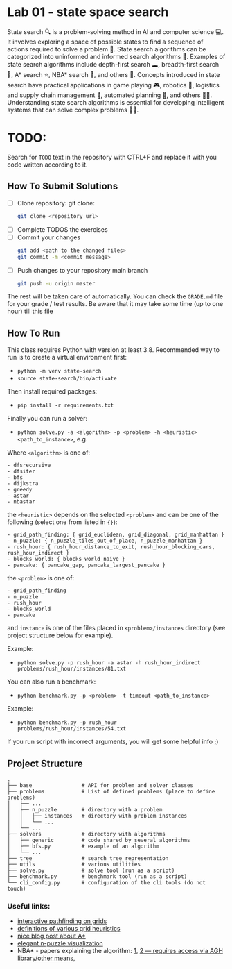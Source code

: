 # Lab 01 - state space search

State search 🔍 is a problem-solving method in AI and computer science 💻. It involves exploring a space of possible states to find a sequence of actions required to solve a problem 🤔. State search algorithms can be categorized into uninformed and informed search algorithms 🧐. Examples of state search algorithms include depth-first search 🕳️, breadth-first search 🌳, A* search ⭐, NBA* search 🏀, and others 🤔. Concepts introduced in state search have practical applications in game playing 🎮, robotics 🤖, logistics and supply chain management 🚛, automated planning 📆, and others 🤖💡. Understanding state search algorithms is essential for developing intelligent systems that can solve complex problems 🤖💡.

# TODO: 

Search for `TODO` text in the repository with CTRL+F and replace it with you code written according to it.


## How To Submit Solutions

* [ ] Clone repository: git clone:
    ```bash
    git clone <repository url>
    ```
* [ ] Complete TODOS the exercises
* [ ] Commit your changes
    ```bash
    git add <path to the changed files>
    git commit -m <commit message>
    ```
* [ ] Push changes to your repository main branch
    ```bash
    git push -u origin master
    ```

The rest will be taken care of automatically. You can check the `GRADE.md` file for your grade / test results. Be aware that it may take some time (up to one hour) till this file

## How To Run

This class requires Python with version at least 3.8.
Recommended way to run is to create a virtual environment first:
 
- `python -m venv state-search`
- `source state-search/bin/activate`

Then install required packages:
- `pip install -r requirements.txt`

Finally you can run a solver:
- `python solve.py -a <algorithm> -p <problem> -h <heuristic> <path_to_instance>`, e.g.

Where `<algorithm>` is one of:

```
- dfsrecursive
- dfsiter
- bfs
- dijkstra
- greedy
- astar
- nbastar
```

the `<heuristic>` depends on the selected `<problem>` and can be one of the following (select one from listed in `{}`):

```
- grid_path_finding: { grid_euclidean, grid_diagonal, grid_manhattan }
- n_puzzle: { n_puzzle_tiles_out_of_place, n_puzzle_manhattan }
- rush_hour: { rush_hour_distance_to_exit, rush_hour_blocking_cars, rush_hour_indirect }
- blocks_world: { blocks_world_naive }
- pancake: { pancake_gap, pancake_largest_pancake }

```


the `<problem>` is one of:

```
- grid_path_finding
- n_puzzle
- rush_hour
- blocks_world
- pancake
```

and `instance` is one of the files placed in `<problem>/instances` directory (see project structure below for example).

Example:

- `python solve.py -p rush_hour -a astar -h rush_hour_indirect problems/rush_hour/instances/81.txt` 



You can also run a benchmark:
- `python benchmark.py -p <problem> -t timeout <path_to_instance>`

Example: 

- `python benchmark.py -p rush_hour problems/rush_hour/instances/54.txt`

If you run script with incorrect arguments, you will get some helpful info ;)

## Project Structure

    .
    ├── base                # API for problem and solver classes
    ├── problems            # List of defined problems (place to define problems)
    │   ├── ...
    │   ├── n_puzzle        # directory with a problem
    │   │   ├── instances   # directory with problem instances
    │   │   └── ...
    │   └── ...
    ├── solvers             # directory with algorithms
    │   ├── generic         # code shared by several algorithms
    │   ├── bfs.py          # example of an algorithm
    │   └── ...
    ├── tree                # search tree representation
    ├── utils               # various utilities
    ├── solve.py            # solve tool (run as a script)
    ├── benchmark.py        # benchmark tool (run as a script)
    └── cli_config.py       # configuration of the cli tools (do not touch)




### Useful links:

- [interactive pathfinding on grids](http://krzysztof.kutt.pl/didactics/psi/pathfinder/)
- [definitions of various grid heuristics](http://theory.stanford.edu/~amitp/GameProgramming/Heuristics.html#heuristics-for-grid-maps)
- [nice blog post about A*](https://www.redblobgames.com/pathfinding/a-star/introduction.html)
- [elegant n-puzzle visualization](http://krzysztof.kutt.pl/didactics/psi/npuzzles/)
- NBA* - papers explaining the algorithm: [1](https://www.researchgate.net/publication/46434387_Yet_another_bidirectional_algorithm_for_shortest_paths), [2 — requires access via AGH library/other means](https://www.sciencedirect.com/science/article/abs/pii/S0377221708007613), 
